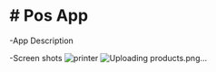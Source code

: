 # # Pos App

-App Description


-Screen shots
![printer](https://user-images.githubusercontent.com/93947402/203124006-7cd870ab-801d-400f-83ec-daa7aecc0bd3.png)
![Uploading products.png…]()
